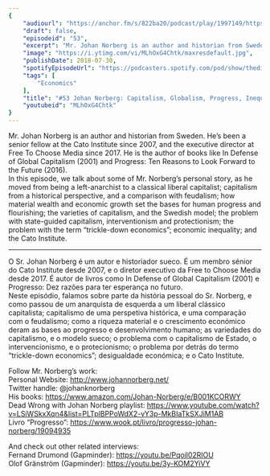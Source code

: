 ```yaml
---
{
	"audiourl": "https://anchor.fm/s/822ba20/podcast/play/1997149/https%3A%2F%2Fd3ctxlq1ktw2nl.cloudfront.net%2Fproduction%2F2018-11-28%2F7648317-44100-2-3565da9496c8a.mp3",
	"draft": false,
	"episodeid": "53",
	"excerpt": "Mr. Johan Norberg is an author and historian from Sweden. He’s been a senior fellow at the Cato Institute since 2007, and the executive director at Free To Choose Media since 2017. He is the author of books like In Defense of Global Capitalism (2001) and Progress: Ten Reasons to Look Forward to the Future (2016).   ",
	"image": "https://i.ytimg.com/vi/MLhOxG4Chtk/maxresdefault.jpg",
	"publishDate": 2018-07-30,
	"spotifyEpisodeUrl": "https://podcasters.spotify.com/pod/show/thedissenter/episodes/53-Johan-Norberg-Capitalism--Globalism--Progress--Inequality--More-e2rest",
	"tags": [
		"Economics"
	],
	"title": "#53 Johan Norberg: Capitalism, Globalism, Progress, Inequality & More",
	"youtubeid": "MLhOxG4Chtk"
}
---
```

Mr. Johan Norberg is an author and historian from Sweden. He’s been a senior fellow at the Cato Institute since 2007, and the executive director at Free To Choose Media since 2017. He is the author of books like In Defense of Global Capitalism (2001) and Progress: Ten Reasons to Look Forward to the Future (2016).   
In this episode, we talk about some of Mr. Norberg’s personal story, as he moved from being a left-anarchist to a classical liberal capitalist; capitalism from a historical perspective, and a comparison with feudalism; how material wealth and economic growth set the bases for human progress and flourishing; the varieties of capitalism, and the Swedish model; the problem with state-guided capitalism, interventionism and protectionism; the problem with the term “trickle-down economics”; economic inequality; and the Cato Institute.

---

O Sr. Johan Norberg é um autor e historiador sueco. É um membro sénior do Cato Institute desde 2007, e o diretor executivo da Free to Choose Media desde 2017. É autor de livros como In Defense of Global Capitalism (2001) e Progresso: Dez razões para ter esperança no futuro.  
Neste episódio, falamos sobre parte da história pessoal do Sr. Norberg, e como passou de um anarquista de esquerda a um liberal clássico capitalista; capitalismo de uma perspetiva histórica, e uma comparação com o feudalismo; como a riqueza material e o crescimento económico deram as bases ao progresso e desenvolvimento humano; as variedades do capitalismo, e o modelo sueco; o problema com o capitalismo de Estado, o intervencionismo, e o protecionismo; o problema por detrás do termo “trickle-down economics”; desigualdade económica; e o Cato Institute.

Follow Mr. Norberg’s work:  
Personal Website: http://www.johannorberg.net/  
Twitter handle: @johanknorberg  
His books: https://www.amazon.com/Johan-Norberg/e/B001KCORWY  
Dead Wrong with Johan Norberg playlist: https://www.youtube.com/watch?v=LSiWSkxXqn4&list=PLTplBPPoWdX2-vY3p-MkBIaTkSXJiM1AB  
Livro “Progresso”: https://www.wook.pt/livro/progresso-johan-norberg/19094935

And check out other related interviews:  
Fernand Drumond (Gapminder): https://youtu.be/Pqoil02RlOU  
Olof Gränström (Gapminder): https://youtu.be/3y-KOM2YiVY

